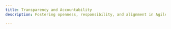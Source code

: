 ```yaml
---
title: Transparency and Accountability
description: Fostering openness, responsibility, and alignment in Agile teams.

---
```


